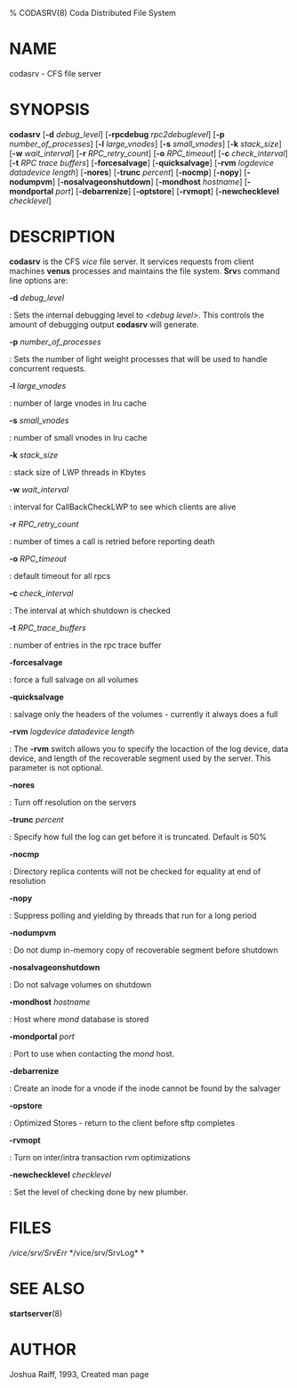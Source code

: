 % CODASRV(8) Coda Distributed File System

NAME
====

codasrv - CFS file server

SYNOPSIS
========

**codasrv** \[**-d** *debug_level*\] \[**-rpcdebug** *rpc2debuglevel*\]
\[**-p** *number_of_processes*\] \[**-l** *large_vnodes*\] \[**-s**
*small_vnodes*\] \[**-k** *stack_size*\] \[**-w** *wait_interval*\] \[**-r**
*RPC_retry_count*\] \[**-o** *RPC_timeout*\] \[**-c** *check_interval*\]
\[**-t** *RPC trace buffers*\] \[**-forcesalvage**\] \[**-quicksalvage**\]
\[**-rvm** *logdevice* *datadevice* *length*\] \[**-nores**\] \[**-trunc**
*percent*\] \[**-nocmp**\] \[**-nopy**\] \[**-nodumpvm**\]
\[**-nosalvageonshutdown**\] \[**-mondhost** *hostname*\] \[**-mondportal**
*port*\] \[**-debarrenize**\] \[**-optstore**\] \[**-rvmopt**\]
\[**-newchecklevel** *checklevel*\]

DESCRIPTION
===========

**codasrv** is the CFS *vice* file server. It services requests from
client machines **venus** processes and maintains the file system.
**Srv**s command line options are:

**-d** *debug_level*

:   Sets the internal debugging level to *\<debug level\>*. This controls
    the amount of debugging output **codasrv** will generate.

**-p** *number_of_processes*

:   Sets the number of light weight processes that will be used to handle
    concurrent requests.

**-l** *large_vnodes*

:   number of large vnodes in lru cache

**-s** *small_vnodes*

:   number of small vnodes in lru cache

**-k** *stack_size*

:   stack size of LWP threads in Kbytes

**-w** *wait_interval*

:   interval for CallBackCheckLWP to see which clients are alive

**-r** *RPC_retry_count*

:   number of times a call is retried before reporting death

**-o** *RPC_timeout*

:   default timeout for all rpcs

**-c** *check_interval*

:   The interval at which shutdown is checked

**-t** *RPC_trace_buffers*

:   number of entries in the rpc trace buffer

**-forcesalvage**

:   force a full salvage on all volumes

**-quicksalvage**

:   salvage only the headers of the volumes - currently it always does a full

**-rvm** *logdevice* *datadevice* *length*

:   The **-rvm** switch allows you to specify the locaction of the log
    device, data device, and length of the recoverable segment used by the
    server. This parameter is not optional.

**-nores**

:   Turn off resolution on the servers

**-trunc** *percent*

:   Specify how full the log can get before it is truncated. Default is 50%

**-nocmp**

:   Directory replica contents will not be checked for equality at end of
    resolution

**-nopy**

:   Suppress polling and yielding by threads that run for a long period

**-nodumpvm**

:   Do not dump in-memory copy of recoverable segment before shutdown

**-nosalvageonshutdown**

:   Do not salvage volumes on shutdown

**-mondhost** *hostname*

:   Host where *mond* database is stored

**-mondportal** *port*

:   Port to use when contacting the *mond* host.

**-debarrenize**

:   Create an inode for a vnode if the inode cannot be found by the salvager

**-opstore**

:   Optimized Stores - return to the client before sftp completes

**-rvmopt**

:   Turn on inter/intra transaction rvm optimizations

**-newchecklevel** *checklevel*

:   Set the level of checking done by new plumber.

FILES
=====

*/vice/srv/SrvErr* */vice/srv/SrvLog\* *

SEE ALSO
========

**startserver**(8)

AUTHOR
======

Joshua Raiff, 1993, Created man page
